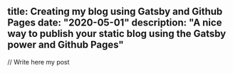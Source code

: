 
title: Creating my blog using Gatsby and Github Pages 
date: "2020-05-01"
description: "A nice way to publish your static blog using the Gatsby power and Github Pages"
---
// Write here my post